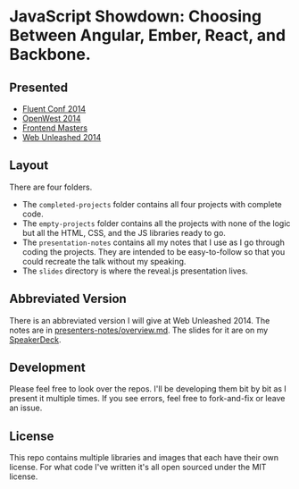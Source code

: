 # JavaScript Showdown: Choosing Between Angular, Ember, React, and Backbone.

## Presented

- [Fluent Conf 2014](http://fluentconf.com/fluent2014/public/schedule/detail/31870)
- [OpenWest 2014](http://www.openwest.org/)
- [Frontend Masters](https://frontendmasters.com/workshops/javascript-framework-showdown/)
- [Web Unleashed 2014](http://fitc.ca/speaker/brian-holt/?event=15315)

## Layout

There are four folders.

- The `completed-projects` folder contains all four projects with complete code.
- The `empty-projects` folder contains all the projects with none of the logic but all the HTML, CSS, and the JS libraries ready to go.
- The `presentation-notes` contains all my notes that I use as I go through coding the projects. They are intended to be easy-to-follow so that you could recreate the talk without my speaking.
- The `slides` directory is where the reveal.js presentation lives.

## Abbreviated Version

There is an abbreviated version I will give at Web Unleashed 2014. The notes are in [presenters-notes/overview.md](presenters-notes/overview.md). The slides for it are on my [SpeakerDeck](https://speakerdeck.com/btholt/javascript-framework-showdown-abbreviated).

## Development

Please feel free to look over the repos. I'll be developing them bit by bit as I present it multiple times. If you see errors, feel free to fork-and-fix or leave an issue.

## License

This repo contains multiple libraries and images that each have their own license. For what code I've written it's all open sourced under the MIT license.
